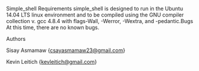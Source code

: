 Simple_shell
Requirements
simple_shell is designed to run in the Ubuntu 14.04 LTS linux environment and to be compiled using the GNU compiler collection v. gcc 4.8.4 with flags-Wall, -Werror, -Wextra, and -pedantic.Bugs
At this time, there are no known bugs.

Authors

Sisay Asmamaw {csayasmamaw23@gmail.com}

Kevin Leitich {kevleitich@gmail.com}
